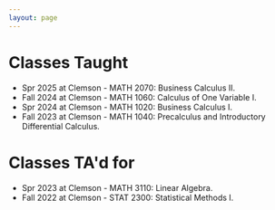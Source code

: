 ```yaml
---
layout: page
---
```



# Classes Taught
- Spr  2025 at Clemson - MATH 2070: Business Calculus II.
- Fall 2024 at Clemson - MATH 1060: Calculus of One Variable I.
- Spr  2024 at Clemson - MATH 1020: Business Calculus I.
- Fall 2023 at Clemson - MATH 1040: Precalculus and Introductory Differential Calculus.



# Classes TA'd for
- Spr  2023 at Clemson - MATH 3110: Linear Algebra.
- Fall 2022 at Clemson - STAT 2300: Statistical Methods I.



